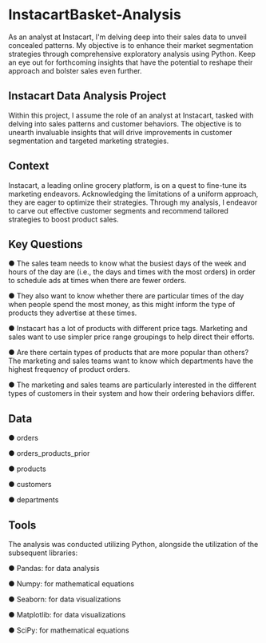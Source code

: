 # InstacartBasket-Analysis

As an analyst at Instacart, I'm delving deep into their sales data to unveil concealed patterns. My objective is to enhance their market segmentation strategies through comprehensive exploratory analysis using Python. Keep an eye out for forthcoming insights that have the potential to reshape their approach and bolster sales even further.

**Instacart Data Analysis Project**
---
Within this project, I assume the role of an analyst at Instacart, tasked with delving into sales patterns and customer behaviors. The objective is to unearth invaluable insights that will drive improvements in customer segmentation and targeted marketing strategies.

**Context**
---
Instacart, a leading online grocery platform, is on a quest to fine-tune its marketing endeavors. Acknowledging the limitations of a uniform approach, they are eager to optimize their strategies. Through my analysis, I endeavor to carve out effective customer segments and recommend tailored strategies to boost product sales.

**Key Questions**
---
● The sales team needs to know what the busiest days of the week and hours of the day are (i.e., the days and times with the most orders) in order to schedule ads at times when there are fewer orders.

● They also want to know whether there are particular times of the day when people spend the most money, as this might inform the type of products they advertise at these times.

● Instacart has a lot of products with different price tags. Marketing and sales want to use simpler price range groupings to help direct their efforts.

● Are there certain types of products that are more popular than others? The marketing and sales teams want to know which departments have the highest frequency of product orders.

● The marketing and sales teams are particularly interested in the different types of customers in their system and how their ordering behaviors differ.

**Data**
---
● orders

● orders_products_prior

● products

● customers

● departments

**Tools**
---
The analysis was conducted utilizing Python, alongside the utilization of the subsequent libraries:

● Pandas: for data analysis

● Numpy: for mathematical equations

● Seaborn: for data visualizations

● Matplotlib: for data visualizations

● SciPy: for mathematical equations
